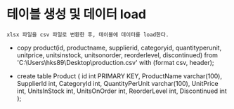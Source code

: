 # 테이블 생성 및 데이터 load
```
xlsx 파일을 csv 파일로 변환한 후, 테이블에 데이터를 load한다. 
```

* copy product(id, productname, supplierid, categoryid, quantityperunit, unitprice, unitsinstock, unitsonorder, reorderlevel, discontinued)   from 'C:\Users\hks89\Desktop\production.csv' with (format csv, header);

* create table Product
(
	id int PRIMARY KEY,
	ProductName varchar(100),
	SupplierId int,
	CategoryId int,
	QuantityPerUnit varchar(100),
	UnitPrice int,
	UnitsInStock int,
	UnitsOnOrder int,
	ReorderLevel int,
	Discontinued int
);
